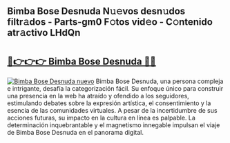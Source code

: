 ## Bimba Bose Desnuda N𝚞𝚎vos desn𝚞dos filtr𝚊dos - Parts-gm0 F𝚘tos vid𝚎o - C𝚘ntenido atr𝚊ctivo LHdQn

# <h2><a href="http://mb9gioc.tromn.icu/?c=Bimba+Bose+Desnuda">🔗👉👉👉 Bimba Bose Desnuda 🔗🔗</a></h2>

[![Bimba Bose Desnuda nuevo](https://i.imgur.com/pEAQMta.gif)](http://mb9gioc.tromn.icu/?c=Bimba+Bose+Desnuda)
Bimba Bose Desnuda, una persona compleja e intrigante, desafía la categorización fácil. Su enfoque único para construir una presencia en la web ha atraído y ofendido a los seguidores, estimulando debates sobre la expresión artística, el consentimiento y la esencia de las comunidades virtuales. A pesar de la incertidumbre de sus acciones futuras, su impacto en la cultura en línea es palpable. La determinación inquebrantable y el magnetismo innegable impulsan el viaje de Bimba Bose Desnuda en el panorama digital.
